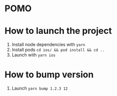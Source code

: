 # POMO

# How to launch the project

1. Install node dependencies with `yarn`
2. Install pods `cd ios/ && pod install && cd ..`
3. Launch with `yarn ios`

# How to bump version

1. Launch `yarn bump 1.2.3 12`
